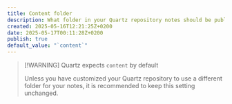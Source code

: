```yaml
---
title: Content folder
description: What folder in your Quartz repository notes should be published to.
created: 2025-05-16T12:21:25Z+0200
date: 2025-05-17T00:11:28Z+0200
publish: true
default_value: "`content`"
---
```


> [!WARNING] Quartz expects `content` by default
>
> Unless you have customized your Quartz repository to use a different folder for your notes, it is recommended to keep this setting unchanged.
